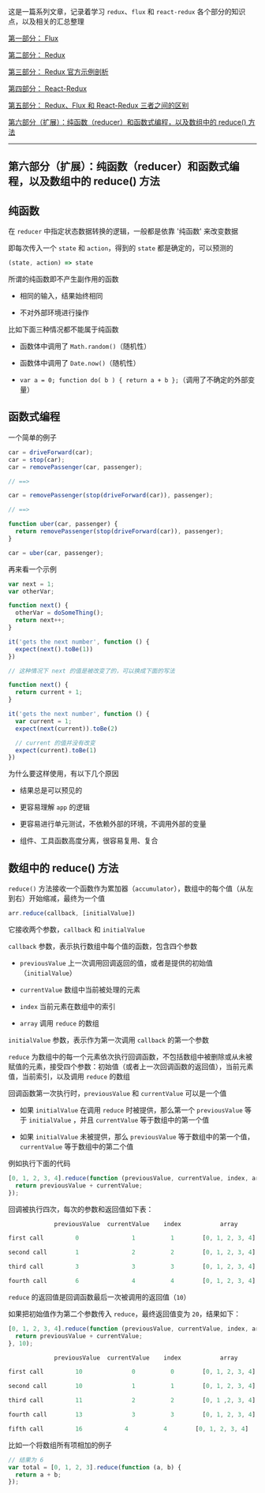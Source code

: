 这是一篇系列文章，记录着学习 `redux`、`flux` 和 `react-redux` 各个部分的知识点，以及相关的汇总整理

[第一部分： Flux](https://github.com/hanekaoru/WebLearningNotes/blob/master/backups/react/05.md)

[第二部分： Redux](https://github.com/hanekaoru/WebLearningNotes/blob/master/backups/react/06.md)

[第三部分： Redux 官方示例剖析](https://github.com/hanekaoru/WebLearningNotes/blob/master/backups/react/07.md)

[第四部分： React-Redux](https://github.com/hanekaoru/WebLearningNotes/blob/master/backups/react/08.md)

[第五部分： Redux、Flux 和 React-Redux 三者之间的区别](https://github.com/hanekaoru/WebLearningNotes/blob/master/backups/react/09.md)

[第六部分（扩展）：纯函数（reducer）和函数式编程，以及数组中的 reduce() 方法](https://github.com/hanekaoru/WebLearningNotes/blob/master/backups/react/10.md)

----


## 第六部分（扩展）：纯函数（reducer）和函数式编程，以及数组中的 reduce() 方法


## 纯函数

在 `reducer` 中指定状态数据转换的逻辑，一般都是依靠 '纯函数' 来改变数据

即每次传入一个 `state` 和 `action`，得到的 `state` 都是确定的，可以预测的

```js
(state, action) => state
```

所谓的纯函数即不产生副作用的函数

* 相同的输入，结果始终相同

* 不对外部环境进行操作


比如下面三种情况都不能属于纯函数

* 函数体中调用了 `Math.random()`（随机性）

* 函数体中调用了 `Date.now()`（随机性）

* `var a = 0; function do( b ) { return a + b };`（调用了不确定的外部变量）




## 函数式编程

一个简单的例子

```js
car = driveForward(car);
car = stop(car);
car = removePassenger(car, passenger);

// ==>

car = removePassenger(stop(driveForward(car)), passenger);

// ==>

function uber(car, passenger) {
  return removePassenger(stop(driveForward(car)), passenger);
}

car = uber(car, passenger);
```

再来看一个示例

```js
var next = 1;
var otherVar;

function next() {
  otherVar = doSomeThing();
  return next++;
}

it('gets the next number', function () {
  expect(next().toBe(1))
})

// 这种情况下 next 的值是被改变了的，可以换成下面的写法

function next() {
  return current + 1;
}

it('gets the next number', function () {
  var current = 1;
  expect(next(current)).toBe(2)

  // current 的值并没有改变
  expect(current).toBe(1)
})
```

为什么要这样使用，有以下几个原因

* 结果总是可以预见的

* 更容易理解 `app` 的逻辑

* 更容易进行单元测试，不依赖外部的环境，不调用外部的变量

* 组件、工具函数高度分离，很容易复用、复合











## 数组中的 reduce() 方法

`reduce()` 方法接收一个函数作为累加器（`accumulator`），数组中的每个值（从左到右）开始缩减，最终为一个值

```js
arr.reduce(callback, [initialValue])
```

它接收两个参数，`callback` 和 `initialValue`

`callback` 参数，表示执行数组中每个值的函数，包含四个参数

* `previousValue`  上一次调用回调返回的值，或者是提供的初始值（`initialValue`）

* `currentValue`  数组中当前被处理的元素

* `index`  当前元素在数组中的索引

* `array`  调用 `reduce` 的数组

`initialValue` 参数，表示作为第一次调用 `callback` 的第一个参数

`reduce` 为数组中的每一个元素依次执行回调函数，不包括数组中被删除或从未被赋值的元素，接受四个参数：初始值（或者上一次回调函数的返回值），当前元素值，当前索引，以及调用 `reduce` 的数组

回调函数第一次执行时，`previousValue` 和 `currentValue` 可以是一个值

* 如果 `initialValue` 在调用 `reduce` 时被提供，那么第一个 `previousValue` 等于 `initialValue` ，并且 `currentValue` 等于数组中的第一个值

* 如果 `initialValue` 未被提供，那么 `previousValue` 等于数组中的第一个值，`currentValue` 等于数组中的第二个值

例如执行下面的代码

```js
[0, 1, 2, 3, 4].reduce(function (previousValue, currentValue, index, array) {
  return previousValue + currentValue;
});
```

回调被执行四次，每次的参数和返回值如下表：

```js
             previousValue	currentValue	index	        array	            return value

first call	       0	           1          1	       [0, 1, 2, 3, 4]	          1

second call	       1	           2          2        [0, 1, 2, 3, 4]	          3

third call	       3	           3          3	       [0, 1, 2, 3, 4]	          6

fourth call        6	           4          4	       [0, 1, 2, 3, 4]	          10
```

`reduce` 的返回值是回调函数最后一次被调用的返回值（`10`）

如果把初始值作为第二个参数传入 `reduce`，最终返回值变为 `20`，结果如下：

```js
[0, 1, 2, 3, 4].reduce(function (previousValue, currentValue, index, array) {
  return previousValue + currentValue;
}, 10);
```

```js
             previousValue	currentValue	index	        array	            return value

first call	       10	           0          0	       [0, 1, 2, 3, 4]	          10

second call	       10	           1          1        [0, 1, 2, 3, 4]	          11

third call	       11	           2          2	       [0, 1 ,2, 3, 4]	          13

fourth call        13	           3          3	       [0, 1, 2, 3, 4]	          16

fifth call         16            4          4        [0, 1, 2, 3, 4]            20
```


比如一个将数组所有项相加的例子

```js
// 结果为 6
var total = [0, 1, 2, 3].reduce(function (a, b) {
  return a + b;
});
```

